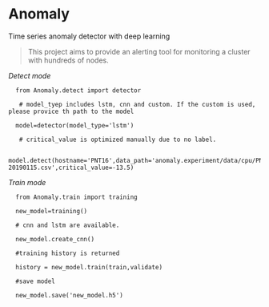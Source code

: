 # Anomaly
Time series anomaly detector with deep learning

> This project aims to provide an alerting tool for monitoring a cluster with hundreds of nodes.

_*Detect mode*_

```
  from Anomaly.detect import detector
  
   # model_tyep includes lstm, cnn and custom. If the custom is used, please provice th path to the model

  model=detector(model_type='lstm') 

   # critical_value is optimized manually due to no label.
   
  model.detect(hostname='PNT16',data_path='anomaly.experiment/data/cpu/PNT16/201901/CPU_ALL-20190115.csv',critical_value=-13.5)

```

_*Train mode*_

```
  from Anomaly.train import training

  new_model=training()

  # cnn and lstm are available.
  
  new_model.create_cnn()
  
  #training history is returned

  history = new_model.train(train,validate)

  #save model

  new_model.save('new_model.h5')

```

